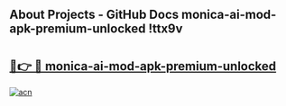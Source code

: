 ## About Projects - GitHub Docs monica-ai-mod-apk-premium-unlocked !ttx9v

# <h2><a href="https://andorid.site?title=monica-ai-mod-apk-premium-unlocked&ref=14PRO">🔗👉 🔴 monica-ai-mod-apk-premium-unlocked</a></h2>

[![acn](https://github.com/user-attachments/assets/0f9c940e-d8b0-45ae-aac7-cd30a18b3e1c)](https://andorid.site?title=monica-ai-mod-apk-premium-unlocked&ref=14PRO)

